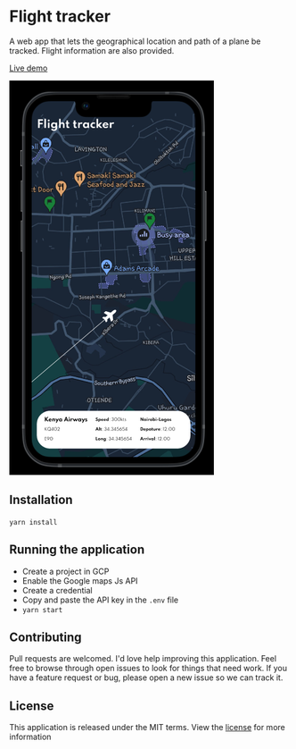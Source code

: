 # Flight tracker

A web app that lets the geographical location and path of a plane be tracked. Flight information are also provided.

[Live demo](https://test.com)

![Screenshot](public/Screenshot.png)

## Installation

``` yarn install ```

## Running the application

* Create a project in GCP 
* Enable the Google maps Js API 
* Create a credential 
* Copy and paste the API key in the ```.env``` file 
* ``` yarn start ```

## Contributing

Pull requests are welcomed. I'd love help improving this application. Feel free to browse through open issues to look for things that need work. If you have a feature request or bug, please open a new issue so we can track it.

## License

This application is released under the MIT terms. View the [license](https://opensource.org/licenses/MIT) for more information
